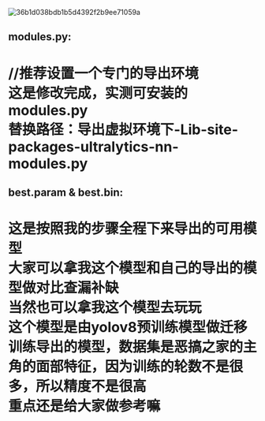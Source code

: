 ![36b1d038bdb1b5d4392f2b9ee71059a](https://github.com/user-attachments/assets/924fa77c-c092-4342-a48f-bb086394b607)  
## modules.py:  
//推荐设置一个专门的导出环境  
这是修改完成，实测可安装的modules.py  
替换路径：导出虚拟环境下-Lib-site-packages-ultralytics-nn-modules.py  
=====================================================================  
## best.param & best.bin:  
这是按照我的步骤全程下来导出的可用模型  
大家可以拿我这个模型和自己的导出的模型做对比查漏补缺  
当然也可以拿我这个模型去玩玩  
这个模型是由yolov8预训练模型做迁移训练导出的模型，数据集是恶搞之家的主角的面部特征，因为训练的轮数不是很多，所以精度不是很高  
重点还是给大家做参考嘛  
=====================================================================  
